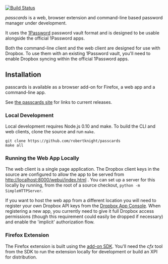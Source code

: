 [![Build Status](https://travis-ci.org/robertknight/passcards.png?branch=master)](https://travis-ci.org/robertknight/passcards)

*passcards* is a web, browser extension and command-line based password manager under development.

It uses the [1Password](https://agilebits.com/onepassword) password vault format and is designed
to be usable alongside the official 1Password apps.

Both the command-line client and the web client are designed
for use with Dropbox. To use them with an existing 1Password vault,
you'll need to enable Dropbox syncing within the official 1Password apps.

## Installation

passcards is available as a browser add-on for Firefox, a web app and a command-line
app.

See [the passcards site](http://robertknight.github.io/passcards/) for links to
current releases.

### Local Development

Local development requires Node.js 0.10 and make. To build the CLI and web clients, clone the source and run `make`.

```
git clone https://github.com/robertknight/passcards
make all
```

### Running the Web App Locally

The web client is a single page application. The Dropbox client keys in the source are configured to allow
the app to be served from [http://localhost:8000/webui/index.html](http://localhost:8000/webui/index.html) . You can set up a server for this locally
by running, from the root of a source checkout, `python -m SimpleHTTPServer`.

If you want to host the web app from a different location you will need to register your own Dropbox
API keys from the [Dropbox App Console]("https://www.dropbox.com/developers/apps"). When registering a new app,
you currently need to give it full Dropbox access permissions (though this requirement could easily be dropped
if necessary) and enable the 'implicit' authorization flow.

### Firefox Extension

The Firefox extension is built using the [add-on SDK](https://developer.mozilla.org/en-US/Add-ons/SDK). You'll need the _cfx_ tool from the SDK to run the extension locally for development or build an XPI for distribution.
